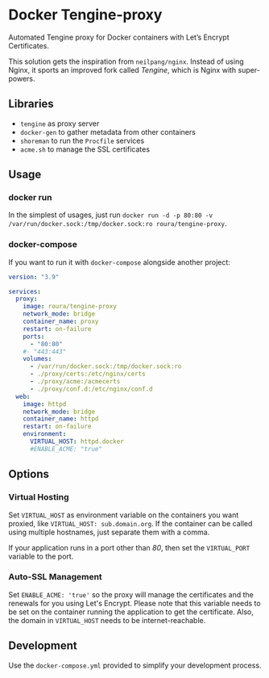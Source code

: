 # Docker Tengine-proxy
Automated Tengine proxy for Docker containers with Let’s Encrypt Certificates.

This solution gets the inspiration from `neilpang/nginx`. Instead of using Nginx, it sports an improved fork
called *Tengine*, which is Nginx with super-powers.

## Libraries
- `tengine` as proxy server
- `docker-gen` to gather metadata from other containers
- `shoreman` to run the `Procfile` services
- `acme.sh` to manage the SSL certificates

## Usage
### docker run
In the simplest of usages, just
run `docker run -d -p 80:80 -v /var/run/docker.sock:/tmp/docker.sock:ro roura/tengine-proxy`.

### docker-compose
If you want to run it with `docker-compose` alongside another project:
```yml
version: "3.9"

services:
  proxy:
    image: roura/tengine-proxy
    network_mode: bridge
    container_name: proxy
    restart: on-failure
    ports:
      - "80:80"
    #- "443:443"
    volumes:
      - /var/run/docker.sock:/tmp/docker.sock:ro
      - ./proxy/certs:/etc/nginx/certs
      - ./proxy/acme:/acmecerts
      - ./proxy/conf.d:/etc/nginx/conf.d
  web:
    image: httpd
    network_mode: bridge
    container_name: httpd
    restart: on-failure
    environment:
      VIRTUAL_HOST: httpd.docker
      #ENABLE_ACME: "true"
```

## Options
### Virtual Hosting
Set `VIRTUAL_HOST` as environment variable on the containers you want proxied, like `VIRTUAL_HOST: sub.domain.org`.
If the container can be called using multiple hostnames, just separate them with a comma.

If your application runs in a port other than *80*, then set the `VIRTUAL_PORT` variable to the port.

### Auto-SSL Management
Set `ENABLE_ACME: 'true'` so the proxy will manage the certificates and the renewals for you using Let's Encrypt.
Please note that this variable needs to be set on the container running the application to get the certificate.
Also, the domain in `VIRTUAL_HOST` needs to be internet-reachable.

## Development
Use the `docker-compose.yml` provided to simplify your development process.

